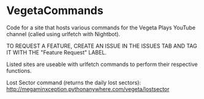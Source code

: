 # VegetaCommands
Code for a site that hosts various commands for the Vegeta Plays YouTube channel (called using urlfetch with Nightbot).

TO REQUEST A FEATURE, CREATE AN ISSUE IN THE ISSUES TAB AND TAG IT WITH THE "Feature Request" LABEL.

Listed sites are useable with urlfetch commands to perform their respective functions.

Lost Sector command (returns the daily lost sectors):
http://megaminxception.pythonanywhere.com/vegeta/lostsector

